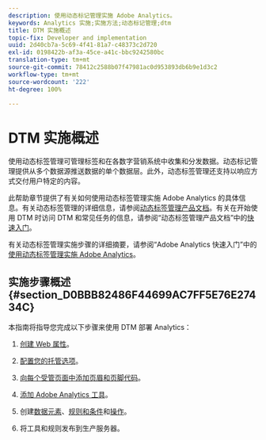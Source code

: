 ```yaml
---
description: 使用动态标记管理实施 Adobe Analytics。
keywords: Analytics 实施;实施方法;动态标记管理;dtm
title: DTM 实施概述
topic-fix: Developer and implementation
uuid: 2d40cb7a-5c69-4f41-81a7-c48373c2d720
exl-id: 0198422b-af3a-45ce-a41c-bbc9242580bc
translation-type: tm+mt
source-git-commit: 78412c2588b07f47981ac0d953893db6b9e1d3c2
workflow-type: tm+mt
source-wordcount: '222'
ht-degree: 100%

---
```


# DTM 实施概述

使用动态标签管理可管理标签和在各数字营销系统中收集和分发数据。动态标记管理提供从多个数据源推送数据的单个数据层。此外，动态标签管理还支持以响应方式交付用户特定的内容。

此帮助章节提供了有关如何使用动态标签管理实施 Adobe Analytics 的具体信息。有关动态标签管理的详细信息，请参阅[动态标签管理产品文档](https://docs.adobe.com/content/help/zh-Hans/dtm/using/dtm-home.translate.html)。有关在开始使用 DTM 时访问 DTM 和常见任务的信息，请参阅“动态标签管理产品文档”中的[快速入门](https://docs.adobe.com/content/help/zh-Hans/dtm/using/getting-started/get-started.html)。

有关动态标签管理实施步骤的详细摘要，请参阅“Adobe Analytics 快速入门”中的[使用动态标签管理实施 Adobe Analytics](https://docs.adobe.com/content/help/zh-Hans/analytics/implementation/other/dtm/dtm-implementation-overview.html)。

## 实施步骤概述 {#section_D0BBB82486F44699AC7FF5E76E27434C}

本指南将指导您完成以下步骤来使用 DTM 部署 Analytics：

1. [创建 Web 属性](/help/implement/other/dtm/t-create-web-property.md)。
1. [配置您的托管选项](/help/implement/other/dtm/t-configure-hosting.md)。
1. [向每个受管页面中添加页眉和页脚代码](/help/implement/other/dtm/c-headers-footers/t-header-footer-code.md)。
1. [添加 Adobe Analytics 工具](/help/implement/other/dtm/c-aa-tool/analytics-dtm.md)。
1. 创建[数据元素](/help/implement/other/dtm/t-data-element.md)、[规则和条件](/help/implement/other/dtm/c-rules/t-rules-create.md)和[操作](/help/implement/other/dtm/c-rules/t-rules-actions.md)。

1. 将工具和规则发布到生产服务器。
